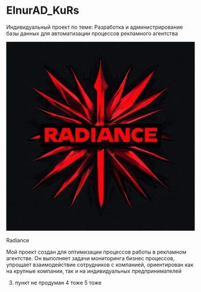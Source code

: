 # ElnurAD_KuRs
 Индивидуальный проект по теме: Разработка и администрирование базы данных для  автоматизации процессов рекламного агентства

![Логотип](LOGO.jpg "Логотип")

Radiance

Мой проект создан для оптимизации процессов работы в рекламном агентстве. Он выполняет задачи мониторинга бизнес процессов, упрощает взаимодействие сотрудников с компанией, ориентирован как на крупные компании, так и на индивидуальных предпринимателей 

3. пункт не продуман
4 тоже
5 тоже
